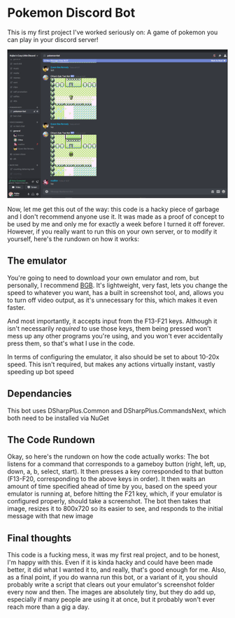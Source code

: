 # Pokemon Discord Bot
This is my first project I've worked seriously on: A game of pokemon you can play in your discord server!

![Image](pkmnbot.png)

Now, let me get this out of the way: this code is a hacky piece of garbage and I don't recommend anyone use it. It was made as a proof of concept to be used by me and only me for exactly a week before I turned it off forever. However, if you really want to run this on your own server, or to modify it yourself, here's the rundown on how it works:

## The emulator
You're going to need to download your own emulator and rom, but personally, I recommend [BGB](bgb.bircd.org). It's lightweight, very fast, lets you change the speed to whatever you want, has a built in screenshot tool, and, allows you to turn off video output, as it's unnecessary for this, which makes it even faster.

And most importantly, it accepts input from the F13-F21 keys. Although it isn't necessarily *required* to use those keys, them being pressed won't mess up any other programs you're using, and you won't ever accidentally press them, so that's what I use in the code.

In terms of configuring the emulator, it also should be set to about 10-20x speed. This isn't required, but makes any actions virtually instant, vastly speeding up bot speed

## Dependancies
This bot uses DSharpPlus.Common and DSharpPlus.CommandsNext, which both need to be installed via NuGet

## The Code Rundown
Okay, so here's the rundown on how the code actually works:
The bot listens for a command that corresponds to a gameboy button (right, left, up, down, a, b, select, start). It then presses a key corresponded to that button (F13-F20, corresponding to the above keys in order). It then waits an amount of time specified ahead of time by you, based on the speed your emulator is running at, before hitting the F21 key, which, if your emulator is configured properly, should take a screenshot. The bot then takes that image, resizes it to 800x720 so its easier to see, and responds to the initial message with that new image

## Final thoughts
This code is a fucking mess, it was my first real project, and to be honest, I'm happy with this. Even if it is kinda hacky and could have been made better, it did what I wanted it to, and really, that's good enough for me. Also, as a final point, if you do wanna run this bot, or a variant of it, you should probably write a script that clears out your emulator's screenshot folder every now and then. The images are absolutely tiny, but they do add up, especially if many people are using it at once, but it probably won't ever reach more than a gig a day.